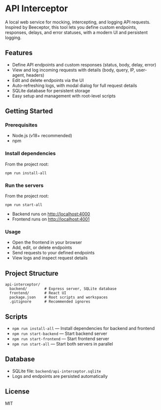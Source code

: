 # API Interceptor

A local web service for mocking, intercepting, and logging API requests. Inspired by Beeceptor, this tool lets you define custom endpoints, responses, delays, and error statuses, with a modern UI and persistent logging.

## Features
- Define API endpoints and custom responses (status, body, delay, error)
- View and log incoming requests with details (body, query, IP, user-agent, headers)
- Edit and delete endpoints via the UI
- Auto-refreshing logs, with modal dialog for full request details
- SQLite database for persistent storage
- Easy setup and management with root-level scripts

## Getting Started

### Prerequisites
- Node.js (v18+ recommended)
- npm

### Install dependencies
From the project root:
```
npm run install-all
```

### Run the servers
From the project root:
```
npm run start-all
```
- Backend runs on [http://localhost:4000](http://localhost:4000)
- Frontend runs on [http://localhost:4001](http://localhost:4001)

### Usage
- Open the frontend in your browser
- Add, edit, or delete endpoints
- Send requests to your defined endpoints
- View logs and inspect request details

## Project Structure
```
api-interceptor/
  backend/        # Express server, SQLite database
  frontend/       # React UI
  package.json    # Root scripts and workspaces
  .gitignore      # Recommended ignores
```

## Scripts
- `npm run install-all` — Install dependencies for backend and frontend
- `npm run start-backend` — Start backend server
- `npm run start-frontend` — Start frontend server
- `npm run start-all` — Start both servers in parallel

## Database
- SQLite file: `backend/api-interceptor.sqlite`
- Logs and endpoints are persisted automatically

## License
MIT
